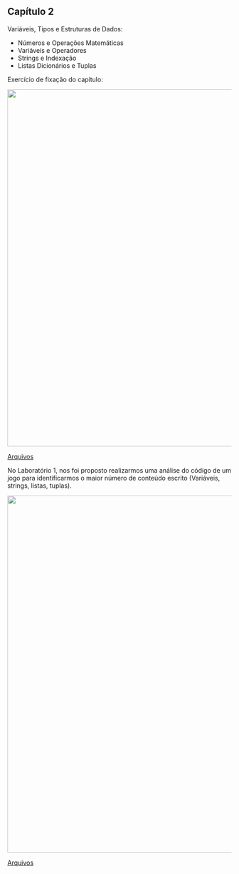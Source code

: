 ## Capítulo 2

Variáveis, Tipos e Estruturas de Dados:

<ul>
	<li>Números e Operações Matemáticas </li>
	<li>Variáveis e Operadores</li>
	<li>Strings e Indexação</li>
	<li>Listas Dicionários e Tuplas</li>
</ul>

Exercício de fixação do capítulo:

<center><img src="https://user-images.githubusercontent.com/67449365/94211463-eac51700-fea7-11ea-8e2d-0f69d37d9924.jpg" alt="" width="800"></center>

[Arquivos](https://github.com/ThayaneMoreira/PythonFundamentos-studies/blob/master/CAP-02/Exercicio-Realizado-CAP02.ipynb)

No Laboratório 1, nos foi proposto realizarmos uma análise do código de um jogo para identificarmos o maior número de conteúdo escrito (Variáveis, strings, listas, tuplas).

<center><img src="https://user-images.githubusercontent.com/67449365/94211630-5ad39d00-fea8-11ea-8640-3d2be84f7619.jpg" alt="" width="800"></center>

[Arquivos](https://github.com/ThayaneMoreira/PythonFundamentos-studies/blob/master/CAP-02/Exercicio.py)